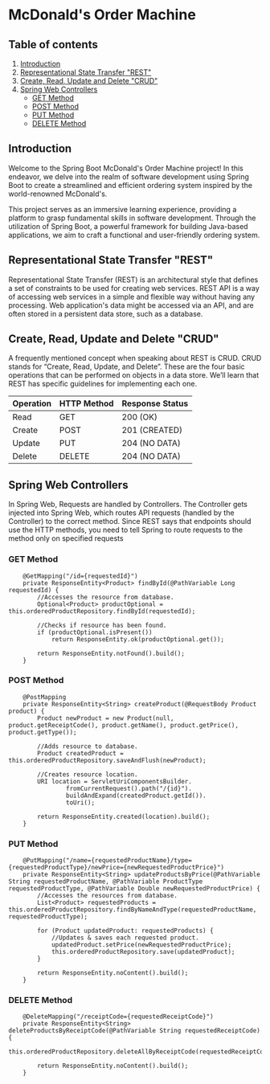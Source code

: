 # McDonald's Order Machine

## Table of contents
1. [Introduction](#introduction)
2. [Representational State Transfer "REST"](#rest)
3. [Create, Read, Update and Delete "CRUD"](#crud)
4. [Spring Web Controllers](#spring_web_controllers)
    - [GET Method](#get_method)
    - [POST Method](#post_method)
    - [PUT Method](#put_method)
    - [DELETE Method](#delete_method)

## Introduction <a name="introduction"></a>
Welcome to the Spring Boot McDonald's Order Machine project! In this endeavor, we delve into the realm of 
software development using Spring Boot to create a streamlined and efficient ordering system inspired by 
the world-renowned McDonald's.

This project serves as an immersive learning experience, providing a platform to grasp fundamental skills 
in software development. Through the utilization of Spring Boot, a powerful framework for building Java-based 
applications, we aim to craft a functional and user-friendly ordering system.

## Representational State Transfer "REST" <a name="rest"></a>
Representational State Transfer (REST) is an architectural style that defines a set of constraints to be used 
for creating web services. REST API is a way of accessing web services in a simple and flexible way without
having any processing. Web application's data might be accessed via an API, and are often stored in a persistent 
data store, such as a database.

## Create, Read, Update and Delete "CRUD" <a name="crud"></a>
A frequently mentioned concept when speaking about REST is CRUD. CRUD stands for “Create, Read, Update, and Delete”.
These are the four basic operations that can be performed on objects in a data store. We’ll learn that REST has 
specific guidelines for implementing each one.

| Operation | HTTP Method | Response Status |
|-----------|-------------|-----------------|
| Read      | GET         | 200 (OK)        |
| Create    | POST        | 201 (CREATED)   |
| Update    | PUT         | 204 (NO DATA)   |
| Delete    | DELETE      | 204 (NO DATA)   |

## Spring Web Controllers <a name="spring_web_controllers"></a>
In Spring Web, Requests are handled by Controllers. The Controller gets injected into Spring Web, which routes API
requests (handled by the Controller) to the correct method. Since REST says that endpoints should use the HTTP 
methods, you need to tell Spring to route requests to the method only on specified requests

### GET Method <a name="get_method"></a>
```
    @GetMapping("/id={requestedId}")
    private ResponseEntity<Product> findById(@PathVariable Long requestedId) {
        //Accesses the resource from database.
        Optional<Product> productOptional = this.orderedProductRepository.findById(requestedId);

        //Checks if resource has been found.
        if (productOptional.isPresent())
            return ResponseEntity.ok(productOptional.get());

        return ResponseEntity.notFound().build();
    }
```

### POST Method <a name="post_method"></a>
```
    @PostMapping
    private ResponseEntity<String> createProduct(@RequestBody Product product) {
        Product newProduct = new Product(null, product.getReceiptCode(), product.getName(), product.getPrice(), product.getType());

        //Adds resource to database.
        Product createdProduct = this.orderedProductRepository.saveAndFlush(newProduct);

        //Creates resource location.
        URI location = ServletUriComponentsBuilder.
                fromCurrentRequest().path("/{id}").
                buildAndExpand(createdProduct.getId()).
                toUri();

        return ResponseEntity.created(location).build();
    }
```

### PUT Method <a name="put_method"></a>
```
    @PutMapping("/name={requestedProductName}/type={requestedProductType}/newPrice={newRequestedProductPrice}")
    private ResponseEntity<String> updateProductsByPrice(@PathVariable String requestedProductName, @PathVariable ProductType requestedProductType, @PathVariable Double newRequestedProductPrice) {
        //Accesses the resources from database.
        List<Product> requestedProducts = this.orderedProductRepository.findByNameAndType(requestedProductName, requestedProductType);

        for (Product updatedProduct: requestedProducts) {
            //Updates & saves each requested product.
            updatedProduct.setPrice(newRequestedProductPrice);
            this.orderedProductRepository.save(updatedProduct);
        }

        return ResponseEntity.noContent().build();
    }
```

### DELETE Method <a name="delete_method"></a>
```
    @DeleteMapping("/receiptCode={requestedReceiptCode}")
    private ResponseEntity<String> deleteProductsByReceiptCode(@PathVariable String requestedReceiptCode) {
        this.orderedProductRepository.deleteAllByReceiptCode(requestedReceiptCode);

        return ResponseEntity.noContent().build();
    }
```
